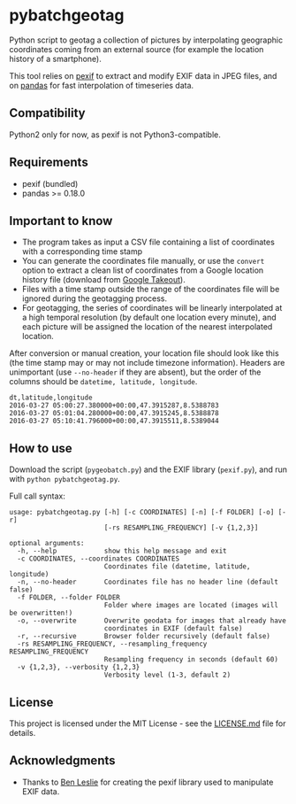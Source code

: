 # pybatchgeotag
Python script to geotag a collection of pictures by interpolating geographic coordinates coming from an external source (for example the location history of a smartphone).

This tool relies on [pexif](https://github.com/bennoleslie/pexif) to extract and modify EXIF data in JPEG files, and on [pandas](http://pandas.pydata.org/) for fast interpolation of timeseries data.

## Compatibility

Python2 only for now, as pexif is not Python3-compatible.

## Requirements

* pexif (bundled)
* pandas >= 0.18.0

## Important to know

* The program takes as input a CSV file containing a list of coordinates with a corresponding time stamp
* You can generate the coordinates file manually, or use the `convert` option to extract a clean list of coordinates from a Google location history file (download from [Google Takeout](https://takeout.google.com/settings/takeout)).
* Files with a time stamp outside the range of the coordinates file will be ignored during the geotagging process.
* For geotagging, the series of coordinates will be linearly interpolated at a high temporal resolution (by default one location every minute), and each picture will be assigned the location of the nearest interpolated location.

After conversion or manual creation, your location file should look like this (the time stamp may or may not include timezone information). Headers are unimportant (use `--no-header` if they are absent), but the order of the columns should be `datetime, latitude, longitude`.
```
dt,latitude,longitude
2016-03-27 05:00:27.380000+00:00,47.3915287,8.5388783
2016-03-27 05:01:04.280000+00:00,47.3915245,8.5388878
2016-03-27 05:10:41.796000+00:00,47.3915511,8.5389044
```

## How to use

Download the script (`pygeobatch.py`) and the EXIF library (`pexif.py`), and run with `python pybatchgeotag.py`.

Full call syntax:
```
usage: pybatchgeotag.py [-h] [-c COORDINATES] [-n] [-f FOLDER] [-o] [-r]
                        [-rs RESAMPLING_FREQUENCY] [-v {1,2,3}]

optional arguments:
  -h, --help            show this help message and exit
  -c COORDINATES, --coordinates COORDINATES
                        Coordinates file (datetime, latitude, longitude)
  -n, --no-header       Coordinates file has no header line (default false)
  -f FOLDER, --folder FOLDER
                        Folder where images are located (images will be overwritten!)
  -o, --overwrite       Overwrite geodata for images that already have
                        coordinates in EXIF (default false)
  -r, --recursive       Browser folder recursively (default false)
  -rs RESAMPLING_FREQUENCY, --resampling_frequency RESAMPLING_FREQUENCY
                        Resampling frequency in seconds (default 60)
  -v {1,2,3}, --verbosity {1,2,3}
                        Verbosity level (1-3, default 2)
```

## License

This project is licensed under the MIT License - see the [LICENSE.md](LICENSE.md) file for details.

## Acknowledgments

* Thanks to [Ben Leslie](https://github.com/bennoleslie/) for creating the pexif library used to manipulate EXIF data.
